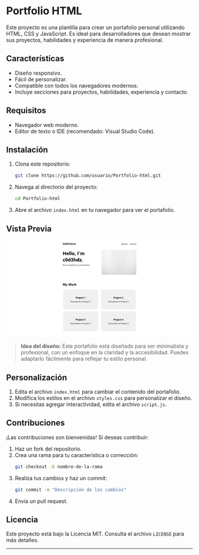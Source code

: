 # Portfolio HTML

Este proyecto es una plantilla para crear un portafolio personal utilizando HTML, CSS y JavaScript. Es ideal para desarrolladores que desean mostrar sus proyectos, habilidades y experiencia de manera profesional.

## Características

-   Diseño responsivo.
-   Fácil de personalizar.
-   Compatible con todos los navegadores modernos.
-   Incluye secciones para proyectos, habilidades, experiencia y contacto.

## Requisitos

-   Navegador web moderno.
-   Editor de texto o IDE (recomendado: Visual Studio Code).

## Instalación

1. Clona este repositorio:
    ```bash
    git clone https://github.com/usuario/Portfolio-html.git
    ```
2. Navega al directorio del proyecto:
    ```bash
    cd Portfolio-html
    ```
3. Abre el archivo `index.html` en tu navegador para ver el portafolio.

## Vista Previa

![Vista previa del portafolio](https://raw.githubusercontent.com/c0d3hdz/Portfolio-HTML/refs/heads/main/image/Preview.png)

> **Idea del diseño:** Este portafolio está diseñado para ser minimalista y profesional, con un enfoque en la claridad y la accesibilidad. Puedes adaptarlo fácilmente para reflejar tu estilo personal.
## Personalización

1. Edita el archivo `index.html` para cambiar el contenido del portafolio.
2. Modifica los estilos en el archivo `styles.css` para personalizar el diseño.
3. Si necesitas agregar interactividad, edita el archivo `script.js`.

## Contribuciones

¡Las contribuciones son bienvenidas! Si deseas contribuir:

1. Haz un fork del repositorio.
2. Crea una rama para tu característica o corrección:
    ```bash
    git checkout -b nombre-de-la-rama
    ```
3. Realiza tus cambios y haz un commit:
    ```bash
    git commit -m "Descripción de los cambios"
    ```
4. Envía un pull request.

## Licencia

Este proyecto está bajo la Licencia MIT. Consulta el archivo `LICENSE` para más detalles.

---
